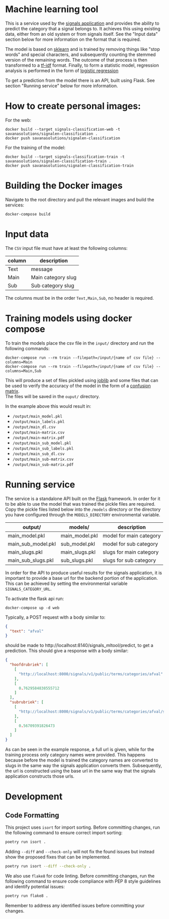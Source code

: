 # Machine learning tool
This is a service used by the [signals application](https://github.com/Amsterdam/signals) and provides the ability to
predict the category that a signal belongs to. It achieves this using existing data, either from an old system or from
signals itself. See the "Input data" section below for more information on the format that is required.

The model is based on [sklearn](https://scikit-learn.org) and is trained by removing things like "stop words" and
special characters, and subsequently counting the stemmed version of the remaining words. The outcome of that process
is then transformed to a [tf-idf](https://en.wikipedia.org/wiki/Tf%E2%80%93idf) format. Finally, to form a statistic
model, regression analysis is performed in the form of
[logistic regression](https://en.wikipedia.org/wiki/Logistic_regression)

To get a prediction from the model there is an API, built using Flask. See section "Running service" below for more
information.

# How to create personal images:

For the web:
```
docker build --target signals-classification-web -t savanasolutions/signalen-classification .
docker push savanasolutions/signalen-classification
```

For the training of the model:
```
docker build --target signals-classification-train -t savanasolutions/signalen-classification-train .
docker push savanasolutions/signalen-classification-train
```

# Building the Docker images
Navigate to the root directory and pull the  relevant images and build the services:

```shell
docker-compose build
```

# Input data

The `CSV` input file must have at least the following columns:

| column      | description        |
|-------------|--------------------|
| Text        | message            |
| Main        | Main category slug |
| Sub         | Sub category slug  |

The columns must be in the order `Text,Main,Sub`, no header is required.

# Training models using docker compose
To train the models place the csv file in the `input/` directory and run the following commands:

```shell
docker-compose run --rm train --filepath=/input/{name of csv file} --columns=Main
docker-compose run --rm train --filepath=/input/{name of csv file} --columns=Main,Sub
```

This will produce a set of files pickled using [joblib](https://joblib.readthedocs.io) and some files that can be used
to verify the accuracy of the model in the form of a
[confusion matrix](https://en.wikipedia.org/wiki/Confusion_matrix).  
The files will be saved in the `ouput/` directory.

In the example above this would result in:
- `/output/main_model.pkl`
- `/output/main_labels.pkl`
- `/output/main_dl.csv`
- `/output/main-matrix.csv`
- `/output/main-matrix.pdf`
- `/output/main_sub_model.pkl`
- `/output/main_sub_labels.pkl`
- `/output/main_sub_dl.csv`
- `/output/main_sub-matrix.csv`
- `/output/main_sub-matrix.pdf`

# Running service
The service is a standalone API built on the [Flask](https://flask.palletsprojects.com) framework. In order for it to
be able to use the model that was trained the pickle files are required.
Copy the pickle files listed below into the `/models` directory or the directory you have configured through the
`MODELS_DIRECTORY` environmental variable.

| output/            | models/        | description             |
|--------------------|----------------|-------------------------|
| main_model.pkl     | main_model.pkl | model for main category |
| main_sub_model.pkl | sub_model.pkl  | model for sub category  |
| main_slugs.pkl     | main_slugs.pkl | slugs for main category |
| main_sub_slugs.pkl | sub_slugs.pkl  | slugs for sub category  |

In order for the API to produce useful results for the signals application, it is important to provide a base url for
the backend portion of the application. This can be achieved by setting the environmental variable
`SIGNALS_CATEGORY_URL`.

To activate the flask api run:
```shell
docker-compose up -d web
```

Typically, a POST request with a body similar to:
```json
{
  "text": "afval"
}
```
should be made to http://localhost:8140/signals_mltool/predict, to get a prediction.
This should give a response with a body similar:
```json
{
  "hoofdrubriek": [
    [
      "http://localhost:8000/signals/v1/public/terms/categories/afval"
    ],
    [
      0.7629584838555712
    ]
  ],
  "subrubriek": [
    [
      "http://localhost:8000/signals/v1/public/terms/categories/afval/sub_categories/huisafval"
    ],
    [
      0.56709391826473
    ]
  ]
}
```
As can be seen in the example response, a full url is given, while for the training process only category names were
provided. This happens because before the model is trained the category names are converted to slugs in the same way
the signals application converts them. Subsequently, the url is constructed using the base url in the same way that the
signals application constructs those urls.


# Development

## Code Formatting

This project uses `isort` for import sorting. Before committing changes, run the following command to ensure correct import sorting:

```bash
poetry run isort .
```

Adding `--diff` and `--check-only` will not fix the found issues but instead show the proposed fixes that can be implemented.

```bash
poetry run isort --diff --check-only .
```

We also use `flake8` for code linting. Before committing changes, run the following command to ensure code
compliance with PEP 8 style guidelines and identify potential issues:

```bash
poetry run flake8 .
```

Remember to address any identified issues before committing your changes.